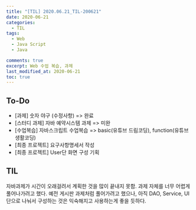 ```yaml
---
title: "[TIL] 2020.06.21_TIL-200621"
date: 2020-06-21
categories:
  - TIL
tags:
  - Web
  - Java Script
  - Java

comments: true
excerpt: Web 수업 복습, 과제
last_modified_at: 2020-06-21
toc: true
---
```


## To-Do
- [과제] 숫자 야구 (수정사항) => 완료
- [스터디 과제] 자바 예약시스템 과제 => 미완
- [수업복습] 자바스크립트 수업복습 => basic(유튜브 드림코딩), function(유튜브 생활코딩)
- [최종 프로젝트] 요구사항명세서 작성  
- [최종 프로젝트] User단 화면 구성 기획  

## TIL
자바과제가 시간이 오래걸려서 계획한 것을 많이 끝내지 못함. 과제 자체를 너무 어렵게 풀어나가려고 했다. 예전 게시판 과제처럼 풀어가려고 했으나, 아직 DAO, Service, UI 단으로 나눠서 구성하는 것은 익숙해지고 사용하는게 좋을 듯하다. 

